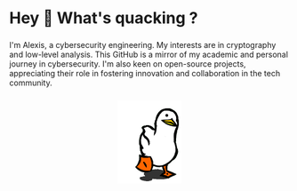 <h1 align="left">Hey 🦆 What's quacking ?</h1>

###

<p align="left">I'm Alexis, a cybersecurity engineering. My interests are in cryptography and low-level analysis. This GitHub is a mirror of my academic and personal journey in cybersecurity. I'm also keen on open-source projects, appreciating their role in fostering innovation and collaboration in the tech community.</p>

###

<div align="center">
  <img height="150" src="https://github.com/AlexisMts/AlexisMts/blob/main/assets/duck-waddling.gif"  />
</div>

###
